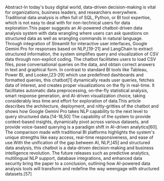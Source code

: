 Abstract-In today's busy digital world, data-driven decision-making is vital for organizations, business leaders, and researchers everywhere. Traditional data analysis is often full of SQL, Python, or BI tool expertise, which is not easy to deal with for non-technical users for data exploration.This paper suggests an AI-powered chatbot-driven data analysis system with data wrangling where users can ask questions on structured data as well as wrangling commands in natural language. Through integration of Streamlit for interactive user interfaces, Google Gemini Pro for responses based on NLP,[19-21] and LangChain to extract structured information, the system simplifies query and visualization of CSV data through non-explicit coding. The chatbot facilitates users to load CSV files, pose conversational queries on the data, and obtain correct answers in text and graphical form. In contrast to standard BI tools like Tableau, Power BI, and Looker,[23-29] which use predefined dashboards and formatted queries, this chatbot[1] dynamically reads user queries, fetches data of interest, and creates proper visualizations on the fly in real-time. It facilitates automatic data preprocessing, on-the-fly statistical analysis, smart response generation, and AI-driven visualization choice, taking considerably less time and effort for exploration of data.This article describes the architecture, deployment, and nitty-gritties of the chatbot and shows how Google Gemini Pro takes NLP capability to the next level to query structured data.[14-18,50] The capability of the system to provide context-based insights, dynamically pivot across various datasets, and provide voice-based querying is a paradigm shift in AI-driven analytics[60]. The comparison made with traditional BI platforms highlights the system's unique strengths like easy access, real-time responsiveness, and ease of use.With the unification of the gap between AI, NLP,[45] and structured data analysis, this chatbot is a data-driven decision-making and business intelligence revolution. The future releases such as predictive analytics, multilingual NLP support, database integrations, and enhanced data security bring the paper to a conclusion, outlining how AI-powered data analysis tools will transform and redefine the way weengage with structured datasets.[57]
